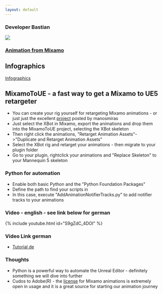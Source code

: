 ```yaml
---
layout: default
---
```

### Developer Bastian

<img src="{{site.url}}/www/assets/images/animations_en.png" style="display: block; margin: auto;" class="medium-zoom-image" />

### [Animation from Mixamo](#mixamo-animations)

## Infographics
[Infographics](https://github.com/DeveloperBastian/Unreal-Lyra-Concepts/blob/main/infographics/Unreal%20Lyra.pdf)

## MixamoToUE - a fast way to get a Mixamo to UE5 retargeter
*	You can create your rig yourself for retargeting Mixamo animations - or just just the excellent [project](https://github.com/manosmiras/MixamoToUE) posted by manosmiras
*	Just select the XBot in Mixamo, export the animations and drop them into the MixamoToUE project, selecting the XBot skeleton
*	Then right click the animations, "Retarget Animation Assets"->"Duplicate and Retarget Animation Assets"
*	Select the XBot rig and retarget your animations - then migrate to your plugin folder
*	Go to your plugin, rightclick your animations and "Replace Skeleton" to your Mannequin 5 skeleton

### Python for automation
*	Enable both basic Python and the "Python Foundation Packages"
*	Define the path to find your scripts in
*	In this case, execute "AddAnimationNotifierTracks.py" to add notifier tracks to your animations

### Video - english - see link below for german
{% include youtube.html id="S9gZdC_4DOI" %}

### Video Link german
*	[Tutorial de](https://youtu.be/L2pJ7EZgras)

### Thoughts
*	Python is a powerful way to automate the Unreal Editor - definitely something we will dive into further
*	Cudos to Adobe(R) - the [license](https://helpx.adobe.com/creative-cloud/faq/mixamo-faq.html) for Mixamo animations is extremely open in usage and it is a great source for starting our animation journey

